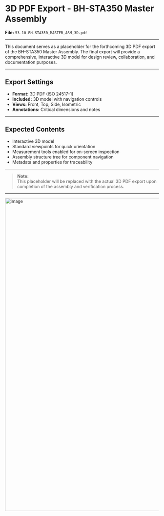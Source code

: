 # 3D PDF Export - BH-STA350 Master Assembly

**File:** `53-10-BH-STA350_MASTER_ASM_3D.pdf`

---

This document serves as a placeholder for the forthcoming 3D PDF export of the BH-STA350 Master Assembly. The final export will provide a comprehensive, interactive 3D model for design review, collaboration, and documentation purposes.

---

## Export Settings

- **Format:** 3D PDF (ISO 24517-1)
- **Included:** 3D model with navigation controls
- **Views:** Front, Top, Side, Isometric
- **Annotations:** Critical dimensions and notes

---

## Expected Contents

- Interactive 3D model
- Standard viewpoints for quick orientation
- Measurement tools enabled for on-screen inspection
- Assembly structure tree for component navigation
- Metadata and properties for traceability

---

> **Note:**  
> This placeholder will be replaced with the actual 3D PDF export upon completion of the assembly and verification process.

---
<img width="1024" height="1024" alt="image" src="https://github.com/user-attachments/assets/e173abac-e6d8-4601-9bd1-f5fb438e3a26" />




